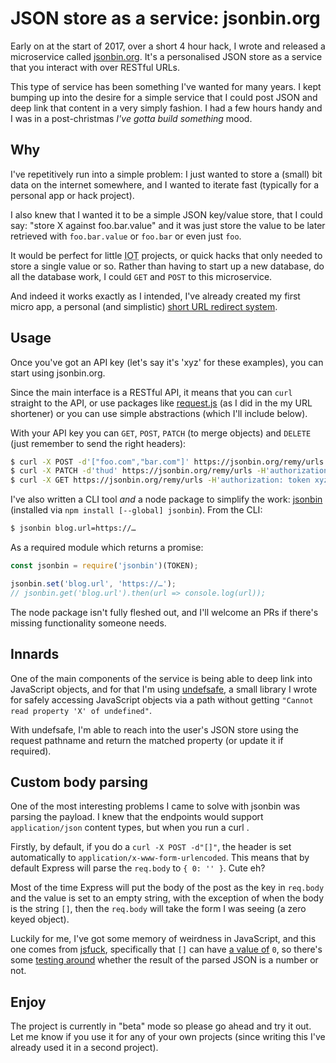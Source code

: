 # JSON store as a service: jsonbin.org

Early on at the start of 2017, over a short 4 hour hack, I wrote and released a microservice called [jsonbin.org](https://jsonbin.org). It's a personalised JSON store as a service that you interact with over RESTful URLs.

This type of service has been something I've wanted for many years. I kept bumping up into the desire for a simple service that I could post JSON and deep link that content in a very simply fashion. I had a few hours handy and I was in a post-christmas _I've gotta build something_ mood.

<!--more-->

## Why

I've repetitively run into a simple problem: I just wanted to store a (small) bit data on the internet somewhere, and I wanted to iterate fast (typically for a personal app or hack project).

I also knew that I wanted it to be a simple JSON key/value store, that I could say: "store X against foo.bar.value" and it was just store the value to be later retrieved with `foo.bar.value` or `foo.bar` or even just `foo`.

It would be perfect for little <abbr title="internet of things">IOT</abbr> projects, or quick hacks that only needed to store a single value or so. Rather than having to start up a new database, do all the database work, I could `GET` and `POST` to this microservice.

And indeed it works exactly as I intended, I've already created my first micro app, a personal (and simplistic) [short URL redirect system](https://github.com/remy/rem.io/blob/cee812a73a9d95c2edc8a4ed5740c7b01cd64d4b/index.js#L12-L32).

## Usage

Once you've got an API key (let's say it's 'xyz' for these examples), you can start using jsonbin.org.

Since the main interface is a RESTful API, it means that you can `curl` straight to the API, or use packages like [request.js](https://github.com/request/request) (as I did in the my URL shortener) or you can use simple abstractions (which I'll include below).

With your API key you can `GET`, `POST`, `PATCH` (to merge objects) and `DELETE` (just remember to send the right headers):

```bash
$ curl -X POST -d'["foo.com","bar.com"]' https://jsonbin.org/remy/urls -H'authorization: token xyz' -H'content-type: application/json'
$ curl -X PATCH -d'thud' https://jsonbin.org/remy/urls -H'authorization: token xyz' -H'content-type: application/json'
$ curl -X GET https://jsonbin.org/remy/urls -H'authorization: token xyz' -H'content-type: application/json'
```

I've also written a CLI tool *and* a node package to simplify the work: [jsonbin](https://www.npmjs.com/package/jsonbin) (installed via `npm install [--global] jsonbin`). From the CLI:

```bash
$ jsonbin blog.url=https://…
```

As a required module which returns a promise:

```js
const jsonbin = require('jsonbin')(TOKEN);

jsonbin.set('blog.url', 'https://…');
// jsonbin.get('blog.url').then(url => console.log(url));
```

The node package isn't fully fleshed out, and I'll welcome an PRs if there's missing functionality someone needs.

## Innards

One of the main components of the service is being able to deep link into JavaScript objects, and for that I'm using [undefsafe](https://www.npmjs.com/package/undefsafe), a small library I wrote for safely accessing JavaScript objects via a path without getting `"Cannot read property 'X' of undefined"`.

With undefsafe, I'm able to reach into the user's JSON store using the request pathname and return the matched property (or update it if required).

## Custom body parsing

One of the most interesting problems I came to solve with jsonbin was parsing the payload. I knew that the endpoints would support `application/json` content types, but when you run a curl .

Firstly, by default, if you do a `curl -X POST -d"[]"`, the header is set automatically to `application/x-www-form-urlencoded`. This means that by default Express will parse the `req.body` to `{ 0: '' }`. Cute eh?

Most of the time Express will put the body of the post as the key in `req.body` and the value is set to an empty string, with the exception of when the body is the string `[]`, then the `req.body` will take the form I was seeing (a zero keyed object).

Luckily for me, I've got some memory of weirdness in JavaScript, and this one comes from [jsfuck](http://www.jsfuck.com/), specifically that `[]` can have [a value of](https://jsconsole.com/?%2B%5B%5D) `0`, so there's some [testing around](https://github.com/remy/jsonbin/blob/da0355727ed48a33c2eb22670f7d9b9e446a6830/lib/custom-body-parser.js#L16-L41) whether the result of the parsed JSON is a number or not.

## Enjoy

The project is currently in "beta" mode so please go ahead and try it out. Let me know if you use it for any of your own projects (since writing this I've already used it in a second project).





